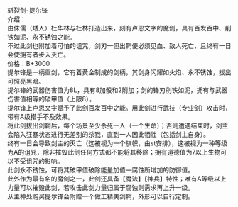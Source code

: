<title>斩裂剑-提尔锋</title>
<meta name="GENERATOR" content="WinCHM">
<meta http-equiv="Content-Type" content="text/html; charset=gb2312">
<br>斩裂剑-提尔锋
<br>介绍：
<br>        由侏儒（矮人）杜华林与杜林打造出来，刻有卢恩文字的魔剑，具有百发百中、削铁如泥、永不锈蚀之能。
<br>        不过此剑也附加着可怕的诅咒，剑刃一但出鞘便必须见血、致人死亡，且终有一日会使拥有者步入灭亡。
<br>价格：B+3000
<br>        提尔锋是一柄重剑，它有着黄金制成的剑柄，其剑身闪耀如火焰、永不锈蚀，拔出可照亮黑暗。
<br>        提尔锋的武器伤害值为8L，具有8加骰和2附加；剑的锋刃削铁如泥，拥有与武器伤害值相等的破甲值（上限8）。
<br>        提尔锋上卢恩文字赋予了此剑百发百中之能。用此剑进行武技（专业剑）攻击时，带有A级措手不及效果。
<br>        将此剑拔出剑鞘后，每个场景至少杀死一人（一个生命）；否则遭遇结束时，剑主会陷入狂暴状态进行无差别的杀戮，直到一人因此牺牲（包括剑主自身）。
<br>        终有一日会导致剑主的灭亡（这被视为一个旗帜，由st安排），这被视为一种等级为A的诅咒，除非摧毁此剑任何方式都不能将其移除；拥有道德值为7以上生物可以不受诅咒的影响。
<br>        此剑永不锈蚀，可将其破甲值破除能量加值―腐蚀所增加的防御值。
<br>        此外作为最有名的魔剑之一，此剑还具备【魔法】【神兵】特性；唯有A等级以上力量可以摧毁此剑，若攻击此剑力量归属于腐蚀则需求再上升一级。
<br>        从主神处购买提尔锋会附赠一个做工精美剑鞘，外形可以自行定制。
<br>